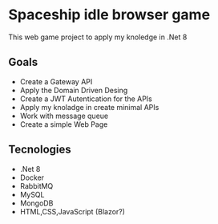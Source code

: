 # Spaceship idle browser game

This web game project to apply my knoledge in .Net 8

## Goals

 *  Create a Gateway API
 *  Apply the Domain Driven Desing
 *  Create a JWT Autentication for the APIs
 * Apply my knoladge in create minimal APIs
 *  Work with message queue
 *  Create a simple Web Page

## Tecnologies

 * .Net 8
 * Docker
 * RabbitMQ
 * MySQL
 * MongoDB
 * HTML,CSS,JavaScript (Blazor?)
